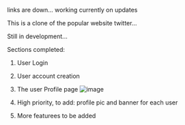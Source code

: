 links are down... working currently on updates


This is a clone of the popular website twitter... 


Still in development...



Sections completed:
1. User Login
2. User account creation



3. The user Profile page
![image](https://github.com/Unnati2603/x/assets/130018046/4a5e61cf-878f-4707-9541-88e3e242c8cc)


4. High priority, to add: profile pic and banner for each user


5. More featurees to be added

